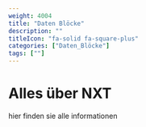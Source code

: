```yaml
---
weight: 4004
title: "Daten Blöcke"
description: ""
titleIcon: "fa-solid fa-square-plus"
categories: ["Daten_Blöcke"]
tags: [""]
---
```


# Alles über NXT
hier finden sie alle informationen

